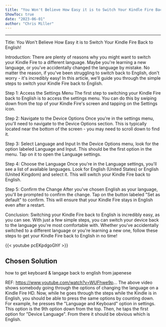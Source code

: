 ```yaml
---
title: "You Won't Believe How Easy it is to Switch Your Kindle Fire Back to English!"
ShowToc: true 
date: "2023-06-01"
author: "Chris Miller"
---
```

*****
Title: You Won't Believe How Easy it is to Switch Your Kindle Fire Back to English!

Introduction:
There are plenty of reasons why you might want to switch your Kindle Fire to a different language. Maybe you're learning a new language, or you've accidentally changed the language by mistake. No matter the reason, if you've been struggling to switch back to English, don't worry - it's incredibly easy! In this article, we'll guide you through the simple steps to switch your Kindle Fire back to English.

Step 1: Access the Settings Menu
The first step to switching your Kindle Fire back to English is to access the settings menu. You can do this by swiping down from the top of your Kindle Fire's screen and tapping on the Settings icon.

Step 2: Navigate to the Device Options
Once you're in the settings menu, you'll need to navigate to the Device Options section. This is typically located near the bottom of the screen - you may need to scroll down to find it.

Step 3: Select Language and Input
In the Device Options menu, look for the option labeled Language and Input. This should be the first option in the menu. Tap on it to open the Language settings.

Step 4: Choose the Language
Once you're in the Language settings, you'll see a list of available languages. Look for English (United States) or English (United Kingdom) and select it. This will switch your Kindle Fire back to English.

Step 5: Confirm the Change
After you've chosen English as your language, you'll be prompted to confirm the change. Tap on the button labeled "Set as default" to confirm. This will ensure that your Kindle Fire stays in English even after a restart.

Conclusion:
Switching your Kindle Fire back to English is incredibly easy, as you can see. With just a few simple steps, you can switch your device back to the language you're most comfortable with. Whether you've accidentally switched to a different language or you're learning a new one, follow these steps to get your Kindle Fire back to English in no time!

{{< youtube pcEKpdgoGhY >}} 



## Chosen Solution
 how to get keyboard & langage back to english from japenese

 REF: https://www.youtube.com/watch?v=WUFhwe9p...
The above video shows somebody going through the options of changing the language on a Kindle Fire HD. Now, while he goes through the steps while the Kindle is in English, you should be able to press the same options by counting down. For example, he presses the "Language and Keyboard" option in settings. This option is the 9th option down from the top. Then, he taps the first option for "Device Language". From there it should be obvious which is English.




